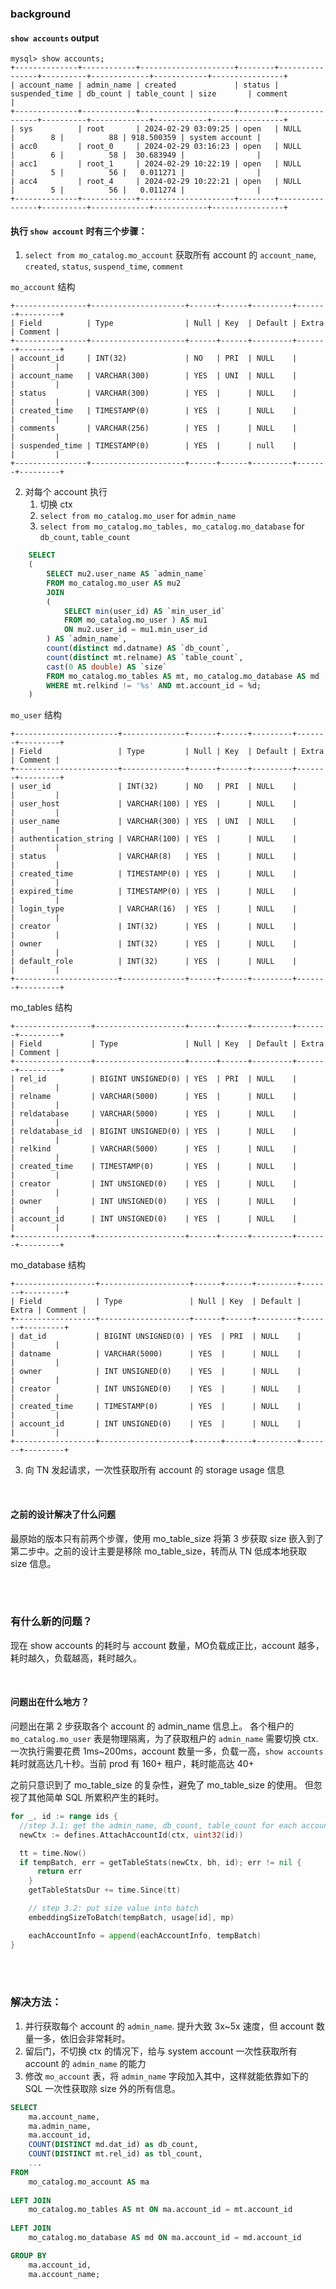 ### background

#### `show accounts` output
```
mysql> show accounts;
+--------------+------------+---------------------+--------+----------------+----------+-------------+------------+----------------+
| account_name | admin_name | created             | status | suspended_time | db_count | table_count | size       | comment        |
+--------------+------------+---------------------+--------+----------------+----------+-------------+------------+----------------+
| sys          | root       | 2024-02-29 03:09:25 | open   | NULL           |        8 |          88 | 918.500359 | system account |
| acc0         | root_0     | 2024-02-29 03:16:23 | open   | NULL           |        6 |          58 |  30.683949 |                |
| acc1         | root_1     | 2024-02-29 10:22:19 | open   | NULL           |        5 |          56 |   0.011271 |                |
| acc4         | root_4     | 2024-02-29 10:22:21 | open   | NULL           |        5 |          56 |   0.011274 |                |
+--------------+------------+---------------------+--------+----------------+----------+-------------+------------+----------------+
```
  
#### 执行 `show account` 时有三个步骤：
1. `select from mo_catalog.mo_account` 获取所有 account 的 `account_name`, `created`, `status`, `suspend_time`, `comment`

`mo_account` 结构
```
+----------------+---------------------+------+------+---------+-------+---------+
| Field          | Type                | Null | Key  | Default | Extra | Comment |
+----------------+---------------------+------+------+---------+-------+---------+
| account_id     | INT(32)             | NO   | PRI  | NULL    |       |         |
| account_name   | VARCHAR(300)        | YES  | UNI  | NULL    |       |         |
| status         | VARCHAR(300)        | YES  |      | NULL    |       |         |
| created_time   | TIMESTAMP(0)        | YES  |      | NULL    |       |         |
| comments       | VARCHAR(256)        | YES  |      | NULL    |       |         |
| suspended_time | TIMESTAMP(0)        | YES  |      | null    |       |         |
+----------------+---------------------+------+------+---------+-------+---------+
```

2. 对每个 account 执行
	1. 切换 ctx
	2. ``select from mo_catalog.mo_user`` for `admin_name`
	3. `select from mo_catalog.mo_tables, mo_catalog.mo_database` for `db_count`, `table_count`
```sql
	SELECT 
    ( 
		SELECT mu2.user_name AS `admin_name`
	    FROM mo_catalog.mo_user AS mu2
	    JOIN 
	    (
			SELECT min(user_id) AS `min_user_id`
		    FROM mo_catalog.mo_user ) AS mu1
		    ON mu2.user_id = mu1.min_user_id 
		) AS `admin_name`, 
        count(distinct md.datname) AS `db_count`, 
        count(distinct mt.relname) AS `table_count`, 
        cast(0 AS double) AS `size`
	    FROM mo_catalog.mo_tables AS mt, mo_catalog.mo_database AS md
	    WHERE mt.relkind != '%s' AND mt.account_id = %d;
	)
```


`mo_user` 结构
```
+-----------------------+--------------+------+------+---------+-------+---------+
| Field                 | Type         | Null | Key  | Default | Extra | Comment |
+-----------------------+--------------+------+------+---------+-------+---------+
| user_id               | INT(32)      | NO   | PRI  | NULL    |       |         |
| user_host             | VARCHAR(100) | YES  |      | NULL    |       |         |
| user_name             | VARCHAR(300) | YES  | UNI  | NULL    |       |         |
| authentication_string | VARCHAR(100) | YES  |      | NULL    |       |         |
| status                | VARCHAR(8)   | YES  |      | NULL    |       |         |
| created_time          | TIMESTAMP(0) | YES  |      | NULL    |       |         |
| expired_time          | TIMESTAMP(0) | YES  |      | NULL    |       |         |
| login_type            | VARCHAR(16)  | YES  |      | NULL    |       |         |
| creator               | INT(32)      | YES  |      | NULL    |       |         |
| owner                 | INT(32)      | YES  |      | NULL    |       |         |
| default_role          | INT(32)      | YES  |      | NULL    |       |         |
+-----------------------+--------------+------+------+---------+-------+---------+
```

mo_tables 结构
```
+-----------------+--------------------+------+------+---------+-------+---------+
| Field           | Type               | Null | Key  | Default | Extra | Comment |
+-----------------+--------------------+------+------+---------+-------+---------+
| rel_id          | BIGINT UNSIGNED(0) | YES  | PRI  | NULL    |       |         |
| relname         | VARCHAR(5000)      | YES  |      | NULL    |       |         |
| reldatabase     | VARCHAR(5000)      | YES  |      | NULL    |       |         |
| reldatabase_id  | BIGINT UNSIGNED(0) | YES  |      | NULL    |       |         |
| relkind         | VARCHAR(5000)      | YES  |      | NULL    |       |         |
| created_time    | TIMESTAMP(0)       | YES  |      | NULL    |       |         |
| creator         | INT UNSIGNED(0)    | YES  |      | NULL    |       |         |
| owner           | INT UNSIGNED(0)    | YES  |      | NULL    |       |         |
| account_id      | INT UNSIGNED(0)    | YES  |      | NULL    |       |         |
+-----------------+--------------------+------+------+---------+-------+---------+
```

mo_database 结构
```
+------------------+--------------------+------+------+---------+-------+---------+
| Field            | Type               | Null | Key  | Default | Extra | Comment |
+------------------+--------------------+------+------+---------+-------+---------+
| dat_id           | BIGINT UNSIGNED(0) | YES  | PRI  | NULL    |       |         |
| datname          | VARCHAR(5000)      | YES  |      | NULL    |       |         |
| owner            | INT UNSIGNED(0)    | YES  |      | NULL    |       |         |
| creator          | INT UNSIGNED(0)    | YES  |      | NULL    |       |         |
| created_time     | TIMESTAMP(0)       | YES  |      | NULL    |       |         |
| account_id       | INT UNSIGNED(0)    | YES  |      | NULL    |       |         |
+------------------+--------------------+------+------+---------+-------+---------+
```


3. 向 TN 发起请求，一次性获取所有 account 的 storage usage 信息

<br> 

#### 之前的设计解决了什么问题
最原始的版本只有前两个步骤，使用 mo_table_size 将第 3 步获取 size 嵌入到了第二步中。之前的设计主要是移除 mo_table_size，转而从 TN 低成本地获取 size 信息。


<br>
<br>


### 有什么新的问题？
现在 show accounts 的耗时与 account 数量，MO负载成正比，account 越多，耗时越久，负载越高，耗时越久。

<br>

#### 问题出在什么地方？
问题出在第 2 步获取各个 account 的 admin_name 信息上。
各个租户的 `mo_catalog.mo_user` 表是物理隔离，为了获取租户的 `admin_name` 需要切换 ctx. 一次执行需要花费 1ms~200ms，account 数量一多，负载一高，`show accounts` 耗时就高达几十秒。当前 prod 有 160+ 租户，耗时能高达 40+

之前只意识到了 mo_table_size 的复杂性，避免了 mo_table_size 的使用。
但忽视了其他简单 SQL 所累积产生的耗时。


```go
for _, id := range ids {
  //step 3.1: get the admin_name, db_count, table_count for each account
  newCtx := defines.AttachAccountId(ctx, uint32(id))

  tt = time.Now()
  if tempBatch, err = getTableStats(newCtx, bh, id); err != nil {
	  return err
	}
	getTableStatsDur += time.Since(tt)

	// step 3.2: put size value into batch
	embeddingSizeToBatch(tempBatch, usage[id], mp)

	eachAccountInfo = append(eachAccountInfo, tempBatch)
}
```

<br>
<br>

### 解决方法：
1. 并行获取每个 account 的 `admin_name`. 提升大致 3x~5x 速度，但 account 数量一多，依旧会非常耗时。 
2. 留后门，不切换 ctx 的情况下，给与 system account 一次性获取所有 account 的  `admin_name` 的能力
3. 修改 `mo_account` 表，将 `admin_name` 字段加入其中，这样就能依靠如下的 SQL 一次性获取除 size 外的所有信息。

```sql
SELECT 
	ma.account_name, 
	ma.admin_name,
	ma.account_id,
	COUNT(DISTINCT md.dat_id) as db_count, 
	COUNT(DISTINCT mt.rel_id) as tbl_count,
	...
FROM 
	mo_catalog.mo_account AS ma
	
LEFT JOIN 
	mo_catalog.mo_tables AS mt ON ma.account_id = mt.account_id
	
LEFT JOIN 
	mo_catalog.mo_database AS md ON ma.account_id = md.account_id

GROUP BY 
	ma.account_id, 
	ma.account_name;
```

